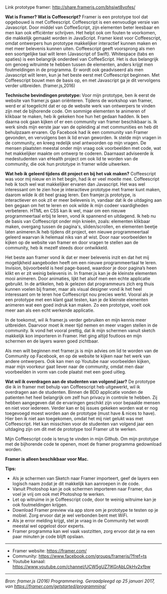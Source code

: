 Link prototype framer: http://share.framerjs.com/bhsjwt8vofes/

**Wat is Framer? Wat is Coffeescript?**
Framer is een prototype tool dat opgebouwd is met Coffeescript. Coffeescript is een eenvoudige versie van Javascript. Door middel van CoffeeScript, zijn elementen beter leesbaar en men kan ook efficiënter schrijven. Het helpt ook om fouten te voorkomen, die makkelijk gemaakt worden in JavaScript. Framer kiest voor Coffeescript, omdat ontwerpers hun prototype makkelijker interactief kunnen maken en met meer belevenis kunnen uiten. Coffeescript geeft voorsprong als men een soortgelijke taal wilt leren (Javascript of Swift). Whitespace (tabs en spaties) is een belangrijk onderdeel van CoffeeScript. Het is dus belangrijk om genoeg witruimte te hebben tussen de elementen, anders krijgt men foutmeldingen in de programma. Er wordt ook geadviseerd als men Javascript wilt leren, kun je het beste eerst met Coffeescript beginnen. Met Coffeescript bouwt men de basis op, en met Javascript ga je dit vervolgens verder uitbreiden. (framer.js,2016)

**Technische bevindingen prototype:**
Voor mijn prototype, ben ik eerst de website van framer.js gaan oriënteren. Tijdens de workshop van framer, werd er al toegelicht dat er op de website werk van ontwerpers te vinden zijn met de bijhorende code. Om sommige elementen te animeren of klikbaar te maken, heb ik gekeken hoe hun het gedaan hadden. Ik ben daarna ook gaan kijken of er een community van framer beschikbaar is. Ik werk sinds mijn eerste jaar van de opleiding al met communities en heb dit behulpzaam ervaren. Op Facebook had ik een community van Framer gevonden, en vervolgens ben ik lid ervan geworden. Ik stelde mijn vragen in de community, en kreeg redelijk snel antwoorden op mijn vragen. De mensen plaatsten meestal onder mijn vraag ook voorbeelden met code, wat het makkelijker maakte om ontwerp te coderen. Daarnaast adviseerde ik medestudenten van eHealth project om ook lid te worden van de community, die ook hun prototype in framer wilde uitwerken.

**Wat heb ik geleerd tijdens dit project en bij het vak maken?**
Coffeescript was voor mij nieuw en in het begin, had ik er veel moeite mee. Coffeescript heb ik toch wel wat makkelijker ervaren dan Javascript. Het was wel interessant om te zien hoe je interactieve prototype met framer kunt maken, daarom wilde ik dit heel graag leren. Een framjer.js prototype, is interactiever en ook zit er meer belevenis in, vandaar dat ik de uitdaging aan ben gegaan om het te leren en ook wilde ik mijn codeer vaardigheden verbeteren. HTML en CSS kan ik wel, maar om een nieuwe programmeertaal erbij te leren, vond ik spannend en uitdagend. Ik heb nu de basis van Coffeescript onder mijn knieën, zoals: elementen klikbaar maken, overgang tussen de pagina's, sliden/scrollen, en elementen beetje laten animeren.Ik heb tijdens dit project, een nieuwe programmeertaal geleerd waarvan ik helemaal niks van af wist. Door naar voorbeelden te kijken op de website van framer en door vragen te stellen aan de community, heb ik mezelf steeds door ontwikkeld.

Het beste aan framer vond ik dat er meer belevenis inzit en dat het mij mogelijkheid aangeboden heeft om een nieuwe programmeertaal te leren. Invision, bijvoorbeeld is heel page-based, waardoor je door pagina’s heen klikt en er zit weinig belevenis in. In framer.js kan je de kleinste elementen mooi animeren. Door animaties, lijkt het alsof men een echte applicatie gebruikt. In de artikelen, heb ik gelezen dat programmeurs zich erg thuis kunnen voelen bij framer, maar als visual designer vond ik het heel interessant om te leren hoe Coffeescript nou precies werkt. Vooral als je een prototype met een klant gaat testen, kan je de kleinste elementen animeren wat een goed indruk kan maken. Zo een prototype, voelt ook meer aan als een echt werkende applicatie.

In de toekomst, wil ik framer.js verder gebruiken en mijn kennis meer uitbreiden. Daarvoor moet ik meer tijd nemen en meer vragen stellen in de community. Ik vond het vooral prettig, dat ik mijn schermen vanuit sketch makkelijk kon importeren in Framer. Het ging altijd foutloos en mijn schermen en de layers waren goed zichtbaar. 

Als men wilt beginnen met framer.js is mijn advies om lid te worden van de Community op Facebook, en op de website te kijken naar het werk van andere ontwerpers. Ook kan men op Youtube naar voorbeelden kijken, maar mijn voorkeur gaat liever naar de community, omdat men daar voorbeelden in vorm van code plaatst met een goed uitleg.

**Wat wil ik overdragen aan de studenten van volgend jaar?**
De prototype die ik in framer met behulp van Coffeescript heb uitgewerkt, wil ik overdragen aan de studenten. Binnen de BDD applicatie vonden de patienten het heel belangrijk om zelf hun privacy in controle te hebben. Zij hebben aangegeven dat de ervaringen geschikt zijn voor bepaalde mensen en niet voor iedereen. Verder kan er bij issues gekeken worden wat er nog toegevoegd moest worden aan de prototype (must have & nices to have). Hier ben ik niet aan toegekomen, omdat het mij niet gelukt was met Coffeescript. Het kan misschien voor de studenten van volgend jaar een uitdaging zijn om dit met de prototype tool Framer uit te werken.

Mijn Coffeescript code is terug te vinden in mijn Github. Om mijn prototype met de bijhorende code te openen, moet de framer programma gedownload worden. 

**Framer is alleen beschikbaar voor Mac.**

**Tips:**
- Als je schermen van Sketch naar Framer importeert, geef de layers een logisch naam zodat je dit makkelijk kan aanroepen in de code.
- Vanuit Photoshop kan je ook schermen importeren naar Framer, dus voel je vrij om ook met Photoshop te werken.
- Let op witruime in je Coffeescript code, door te weinig witruime kan je ook foutmeldingen krijgen.
- Download Framer preview via app store om je prototype te testen op je mobiel. Zorg ervoor dat je wel verbonden bent met WiFi.
- Als je error melding krijgt, stel je vraag in de Community het wordt meestal wel opgelost door experts.
- Framer programma kan wel vaak vastzitten, zorg ervoor dat je na een paar minuten je code blijft opslaan.

_____________________________________________________________________________________________________________________________________

- Framer website:     https://framer.com/
- Community:          https://www.facebook.com/groups/framerjs/?fref=ts
- Youtube kanaal:     https://www.youtube.com/channel/UCW5gUZ7lKGrAbLOkHv2xfbw

_______________________________________________________________________________________________________________________________________
*Bron: framer.js (2016) Programmering. Geraadpleegd op 25 januari 2017, van https://framer.com/getstarted/programming/*




